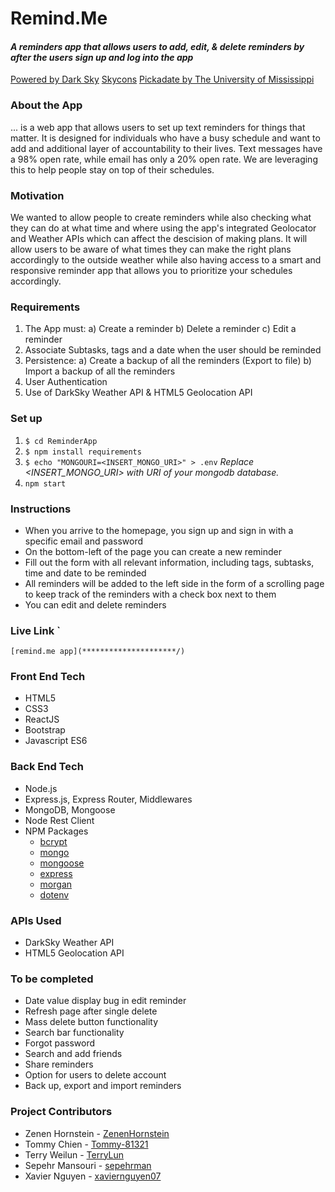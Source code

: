 # Remind.Me

#### *A reminders app that allows users to add, edit, & delete reminders by after the users sign up and log into the app*

[Powered by Dark Sky](https://darksky.net/poweredby/)
[Skycons](https://darkskyapp.github.io/skycons/)
[Pickadate by The University of Mississippi](https://common.olemiss.edu/pickadate.html)

### About the App

... is a web app that allows users to set up text reminders for things that matter. It is designed for individuals who have a busy schedule and want to add and additional layer of accountability to their lives.
Text messages have a 98% open rate, while email has only a 20% open rate. We are leveraging this to help people stay on top of their schedules.

### Motivation

We wanted to allow people to create reminders while also checking what they can do at what time and where using the app's integrated Geolocator and Weather APIs which can affect the descision of making plans. It will allow users to be aware of what times they can make the right plans accordingly to the outside weather while also having access to a smart and responsive reminder app that allows you to prioritize your schedules accordingly.

### Requirements
1.	The App must:
a) Create a reminder
b) Delete a reminder
c) Edit a reminder
2.	Associate Subtasks, tags and a date when the user should be reminded
3.	Persistence:
a) Create a backup of all the reminders (Export to file)
b) Import a backup of all the reminders
4.	User Authentication
5.	Use of DarkSky Weather API & HTML5 Geolocation API

### Set up
1. `$ cd ReminderApp`
2. `$ npm install requirements`
3. `$ echo "MONGOURI=<INSERT_MONGO_URI>" > .env`  *Replace <INSERT_MONGO_URI> with URI of your mongodb database.*
4. `npm start`

 

### Instructions

- When you arrive to the homepage, you sign up and sign in with a specific email and password
- On the bottom-left of the page you can create a new reminder
- Fill out the form with all relevant information, including tags, subtasks, time and date to be reminded
- All reminders will be added to the left side in the form of a scrolling page to keep track of the reminders with a check box next to them
- You can edit and delete reminders 


### Live Link `
```
[remind.me app](*********************/)
```

### Front End Tech
* HTML5
* CSS3
* ReactJS
* Bootstrap
* Javascript ES6

  

### Back End Tech
* Node.js
* Express.js, Express Router, Middlewares
* MongoDB, Mongoose
* Node Rest Client
* NPM Packages
  * [bcrypt](https://www.npmjs.com/package/bcrypt)
  * [mongo](https://www.npmjs.com/package/mongo)
  * [mongoose](https://www.npmjs.com/package/mongoose)
  * [express](https://www.npmjs.com/package/express)
  * [morgan](https://www.npmjs.com/package/morgran)
  * [dotenv](https://www.npmjs.com/package/dotenv)


### APIs Used
* DarkSky Weather API
* HTML5 Geolocation API


### To be completed
* Date value display bug in edit reminder
* Refresh page after single delete
* Mass delete button functionality
* Search bar functionality
* Forgot password
* Search and add friends
* Share reminders
* Option for users to delete account
* Back up, export and import reminders


### Project Contributors
* Zenen Hornstein - [ZenenHornstein](https://github.com/ZenenHornstein)
* Tommy Chien - [Tommy-81321](https://github.com/Tommy-81321)
* Terry Weilun - [TerryLun](https://github.com/TerryLun)
* Sepehr Mansouri - [sepehrman](https://github.com/sepehrman)
* Xavier Nguyen - [xaviernguyen07](https://github.com/xaviernguyen07)
